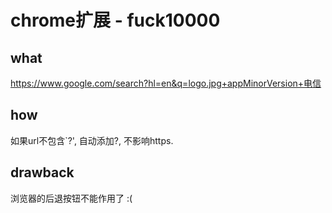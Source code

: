 chrome扩展 - fuck10000
========================

what
-----

https://www.google.com/search?hl=en&q=logo.jpg+appMinorVersion+电信


how
------

如果url不包含`?', 自动添加?, 不影响https.


drawback
---------

浏览器的后退按钮不能作用了 :(






